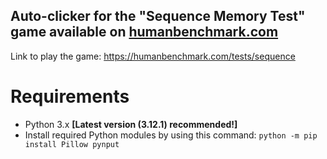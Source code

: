 ## Auto-clicker for the "Sequence Memory Test" game available on [humanbenchmark.com](https://humanbenchmark.com/)

Link to play the game: https://humanbenchmark.com/tests/sequence

# Requirements

- Python 3.x **[Latest version (3.12.1) recommended!]**
- Install required Python modules by using this command: `python -m pip install Pillow pynput`
